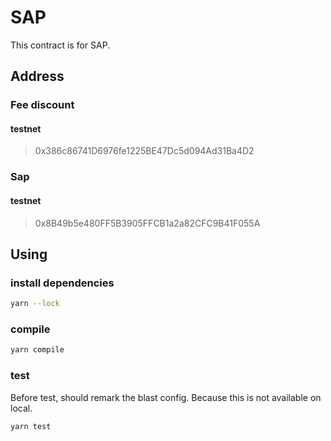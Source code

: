 # SAP

This contract is for SAP.

## Address

### Fee discount

#### testnet

> 0x386c86741D6976fe1225BE47Dc5d094Ad31Ba4D2

### Sap

#### testnet

> 0x8B49b5e480FF5B3905FFCB1a2a82CFC9B41F055A

## Using

### install dependencies

```bash
yarn --lock
```

### compile

```bash
yarn compile
```

### test

Before test, should remark the blast config. Because this is not available on local.

```bash
yarn test
```

